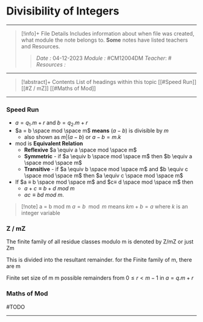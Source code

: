 # Divisibility of Integers
---
> [!info]+ File Details
> Includes information about when file was created, what module the note belongs to. **Some** notes have listed teachers and Resources.
> > *Date :* 04-12-2023
> > *Module :* #CM12004DM 
> > *Teacher*: #
> > *Resources :*

---
> [!abstract]+ Contents
> List of headings within this topic
> [[#Speed Run]]
> [[#Z / mZ]]
> [[#Maths of Mod]]
> 
--- 
### Speed Run
- $a = q_1.m + r$ and $b = q_2.m + r$
- $a = b \space mod \space m$ **means** $( a - b )$ is divisible by $m$ 
	- also shown as $m|(a-b)$ or $a - b = m . k$
- mod is **Equivalent Relation**
	- **Reflexive** $a \equiv a \space mod \space m$
	- **Symmetric** - if $a \equiv b \space mod \space m$ then $b \equiv a \space mod \space m$
	- **Transitive** - if $a \equiv b \space mod \space m$ and $b \equiv c \space mod \space m$ then $a \equiv c \space mod \space m$
- If $a ≡ b \space mod \space m$ and $c≡ d \space mod \space m$ then 
	- $a + c ≡ b + d$ $mod$ $m$ 
	- $ac ≡ bd$ $mod$ $m$.

> [!note] a = b mod m 
> $a = b \mod m$ means $km + b = a$ where $k$ is an integer variable

### Z / mZ 

The finite family of all residue classes modulo m is denoted by Z/mZ or just Zm

This is divided into the resultant remainder. for the Finite family of m, there are m 


Finite set size of m 
m possible remainders from $0 \leq r \lt m-1$ in $a = q.m + r$

### Maths of Mod
#TODO

---